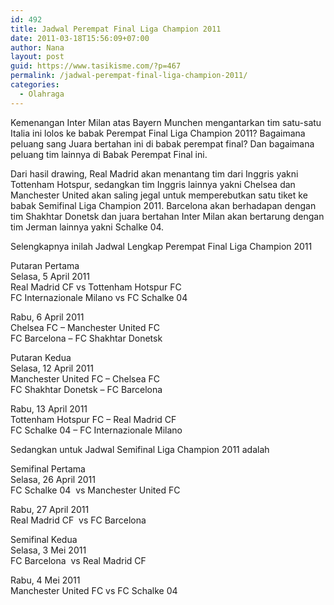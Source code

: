 ```yaml
---
id: 492
title: Jadwal Perempat Final Liga Champion 2011
date: 2011-03-18T15:56:09+07:00
author: Nana
layout: post
guid: https://www.tasikisme.com/?p=467
permalink: /jadwal-perempat-final-liga-champion-2011/
categories:
  - Olahraga
---
```

Kemenangan Inter Milan atas Bayern Munchen mengantarkan tim satu-satu Italia ini lolos ke babak Perempat Final Liga Champion 2011? Bagaimana peluang sang Juara bertahan ini di babak perempat final? Dan bagaimana peluang tim lainnya di Babak Perempat Final ini.

Dari hasil drawing, Real Madrid akan menantang tim dari Inggris yakni Tottenham Hotspur, sedangkan tim Inggris lainnya yakni Chelsea dan Manchester United akan saling jegal untuk memperebutkan satu tiket ke babak Semifinal Liga Champion 2011. Barcelona akan berhadapan dengan tim Shakhtar Donetsk dan juara bertahan Inter Milan akan bertarung dengan tim Jerman lainnya yakni Schalke 04.

Selengkapnya inilah Jadwal Lengkap Perempat Final Liga Champion 2011

Putaran Pertama  
Selasa, 5 April 2011  
Real Madrid CF vs Tottenham Hotspur FC  
FC Internazionale Milano vs FC Schalke 04

Rabu, 6 April 2011  
Chelsea FC &#8211; Manchester United FC  
FC Barcelona &#8211; FC Shakhtar Donetsk

Putaran Kedua  
Selasa, 12 April 2011  
Manchester United FC &#8211; Chelsea FC  
FC Shakhtar Donetsk &#8211; FC Barcelona

Rabu, 13 April 2011  
Tottenham Hotspur FC &#8211; Real Madrid CF  
FC Schalke 04 &#8211; FC Internazionale Milano

Sedangkan untuk Jadwal Semifinal Liga Champion 2011 adalah

Semifinal Pertama  
Selasa, 26 April 2011  
FC Schalke 04  vs Manchester United FC

Rabu, 27 April 2011  
Real Madrid CF  vs FC Barcelona

Semifinal Kedua  
Selasa, 3 Mei 2011  
FC Barcelona  vs Real Madrid CF

Rabu, 4 Mei 2011  
Manchester United FC vs FC Schalke 04